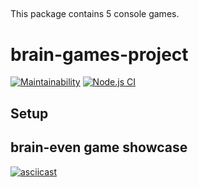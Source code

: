 ##

This package contains 5 console games.

##

# brain-games-project

[![Maintainability](https://api.codeclimate.com/v1/badges/a5e9c3b878c805502906/maintainability)](https://codeclimate.com/github/ChechelRoman/brain-games-project/maintainability)
[![Node.js CI](https://github.com/ChechelRoman/brain-games-project/workflows/Node.js%20CI/badge.svg)](https://github.com/ChechelRoman/brain-games-project/actions)

## Setup


## brain-even game showcase

[![asciicast](https://asciinema.org/a/323656.svg)](https://asciinema.org/a/323656)